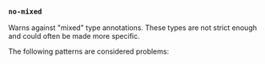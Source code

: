 ### `no-mixed`

Warns against "mixed" type annotations.
These types are not strict enough and could often be made more specific.

The following patterns are considered problems:

<!-- assertions noMixed -->
